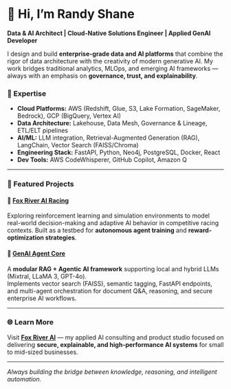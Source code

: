 # 👋 Hi, I’m Randy Shane

**Data & AI Architect | Cloud-Native Solutions Engineer | Applied GenAI Developer**

I design and build **enterprise-grade data and AI platforms** that combine the rigor of data architecture with the creativity of modern generative AI. My work bridges traditional analytics, MLOps, and emerging AI frameworks — always with an emphasis on **governance, trust, and explainability**.

### 🧠 Expertise
- **Cloud Platforms:** AWS (Redshift, Glue, S3, Lake Formation, SageMaker, Bedrock), GCP (BigQuery, Vertex AI)
- **Data Architecture:** Lakehouse, Data Mesh, Governance & Lineage, ETL/ELT pipelines
- **AI/ML:** LLM integration, Retrieval-Augmented Generation (RAG), LangChain, Vector Search (FAISS/Chroma)
- **Engineering Stack:** FastAPI, Python, Neo4j, PostgreSQL, Docker, React
- **Dev Tools:** AWS CodeWhisperer, GitHub Copilot, Amazon Q

---

### 🚀 Featured Projects

#### 🦊 [Fox River AI Racing](https://github.com/shanemeister/FoxRiverAIRacing)
Exploring reinforcement learning and simulation environments to model real-world decision-making and adaptive AI behavior in competitive racing contexts. Built as a testbed for **autonomous agent training** and **reward-optimization strategies**.

#### 🤖 [GenAI Agent Core](https://github.com/shanemeister/genai-agent-core)
A **modular RAG + Agentic AI framework** supporting local and hybrid LLMs (Mixtral, LLaMA 3, GPT-4o).  
Implements vector search (FAISS), semantic tagging, FastAPI endpoints, and multi-agent orchestration for document Q&A, reasoning, and secure enterprise AI workflows.

---

### 🌐 Learn More
Visit **[Fox River AI](https://www.relufox.ai)** — my applied AI consulting and product studio focused on delivering **secure, explainable, and high-performance AI systems** for small to mid-sized businesses.

---

*Always building the bridge between knowledge, reasoning, and intelligent automation.*
